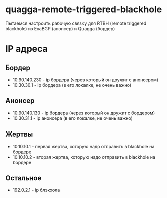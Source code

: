 # quagga-remote-triggered-blackhole

Пытаемся настроить рабочую связку для RTBH (remote triggered blackhole) из ExaBGP (анонсер) и Quagga (бордер)

# IP адреса

## Бордер

- 10.90.140.230 - ip бордера (через который он дружит с анонсером)
- 10.30.30.1 - ip бордера (в его локалке, не очень важно)

## Анонсер

- 10.90.140.130 - ip бордера (через который он дружит с бордером)
- 10.30.31.1 - ip анонсера (в его локалке, не очень важно)

## Жертвы

- 10.10.10.1 - первая жертва, которую надо отправить в blackhole на бордере
- 10.10.10.2 - вторая жертва, которую надо отправить в blackhole на бордере

## Остальное

- 192.0.2.1 - ip блэкхола
